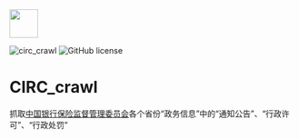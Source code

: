 <div align="left">
    <img src='https://ftp.bmp.ovh/imgs/2020/08/b77a8439ea51e080.jpg' height="50" width="50" >
 </div>
 
![circ_crawl](https://badgen.net/github/status/HUANGZHIHAO1994/SCIHUB_download)
![GitHub license](https://badgen.net/github/license/HUANGZHIHAO1994/CIRC_crawl?color=green)

# CIRC_crawl

抓取[中国银行保险监督管理委员会](http://www.cbirc.gov.cn/cn/view/pages/index/index.html)各个省份“政务信息”中的“通知公告”、“行政许可”、“行政处罚”
